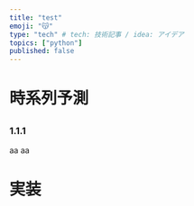 ```yaml
---
title: "test"
emoji: "😽"
type: "tech" # tech: 技術記事 / idea: アイデア
topics: ["python"]
published: false
---
```

# 時系列予測
## 
### 1.1.1 
aa
aa

# 実装
